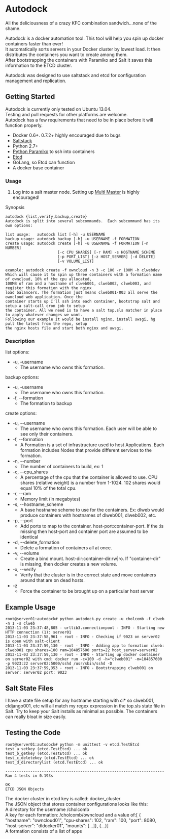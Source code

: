Autodock
========
All the deliciousness of a crazy KFC combination sandwich...none of the shame.  

Autodock is a docker automation tool. This tool will help you spin up docker containers faster than ever!  
It automatically sorts servers in your Docker cluster by lowest load.  It then distributes the containers you want to create among them.  
After bootstrapping the containers with Paramiko and Salt it saves this information to the ETCD cluster.  


Autodock was designed to use saltstack and etcd for configuration management and replication.

## Getting Started
Autodock is currently only tested on Ubuntu 13.04.  
Testing and pull requests for other platforms are welcome.  
Autodock has a few requirements that need to be in place before it will function properly.  
* Docker 0.6+.  0.7.2+ highly encouraged due to bugs
* [Saltstack](http://docs.saltstack.com/topics/index.html)  
* Python 2.7+
* [Python Paramiko](https://github.com/paramiko/paramiko) to ssh into containers
* [Etcd](https://github.com/coreos/etcd)
* GoLang, so Etcd can function
* A docker base container

### Usage

1. Log into a salt master node. Setting up [Multi Master](http://docs.saltstack.com/topics/tutorials/multimaster.html) is highly encouraged!

Synopsis
```
autodock {list,verify,backup,create}  
Autodock is split into several subcommands.  Each subcommand has its own options:  

list usage:   autodock list [-h] -u USERNAME 
backup usage: autodock backup [-h] -u USERNAME -f FORMATION
create usage: autodock create [-h] -u USERNAME -f FORMATION [-n NUMBER]
                       [-c CPU_SHARES] [-r RAM] -s HOSTNAME_SCHEME
                       [-p PORT_LIST] [-z HOST_SERVER] [-d DELETE]
                       [-v VOLUME_LIST]

example: autodock create -f owncloud -n 3 -c 100 -r 100M -h clwebdev
Which will cause it to spin up three containers with a formation name of owncloud, 10% of the cpu allocated, 
100MB of ram and a hostname of clweb001, clweb002, clweb003, and register this formation with the nginx 
load balancers. The formation just means clweb001-003 all serve the owncloud web application. Once the 
container starts up I'll ssh into each container, bootstrap salt and setup a salt-call cron job to setup 
the container. All we need is to have a salt top.sls matcher in place to apply whatever changes we want. 
Following our example it would be install nginx, install uwsgi, hg pull the latest from the repo, setup 
the nginx hosts file and start both nginx and uwsgi.
```
### Description
list options:
* -u, -username
    - The username who owns this formation.

backup options:
* -u, -username
    - The username who owns this formation.
* -f, --formation
    - The formation to backup

create options:
* -u, --username
    - The username who owns this formation. Each user will be able to see only their containers.
* -f, --formation
    - A Formation is a set of infrastructure used to host Applications. Each formation includes Nodes that provide different services to the formation.
* -n, --number
    - The number of containers to build, ex: 1
* -c, --cpu_shares
    - A percentage of the cpu that the container is allowed to use. CPU shares (relative weight) is a number from 1-1024. 102 shares would equal 10% of the total cpu.
* -r, --ram
    - Memory limit (in megabytes)
* -s, --hostname_scheme
    - A base hostname scheme to use for the containers. Ex: dlweb would produce containers with hostnames of dlweb001, dlweb002, etc.
* -p, --port
    - Add ports to map to the container. host-port:container-port.  If the :is missing then host-port and container port are assumed to be identical
* -d, --delete_formation
    - Delete a formation of containers all at once.  
* -v, --volume
    - Create a bind mount. host-dir:container-dir:rw|ro. If "container-dir" is missing, then docker creates a new volume.
* -x, --verify
    - Verify that the cluster is in the correct state and move containers around that are on dead hosts.
* -z
    - Force the container to be brought up on a particular host server

Example Usage
-------------------------------
```
root@server01:autodock# python autodock.py create -u cholcomb -f clweb -n 1 -s clweb
2013-11-03 23:37:48,805 - urllib3.connectionpool - INFO - Starting new HTTP connection (1): server01
2013-11-03 23:37:58,961 - root - INFO - Checking if 9023 on server02 is open with salt-client
2013-11-03 23:37:59,130 - root - INFO - Adding app to formation clweb: clweb001 cpu_shares=100 ram=104857600 ports=22 host_server=server02
2013-11-03 23:37:59,130 - root - INFO - Starting up docker container on server02 with cmd: docker run -c=100 -d -h="clweb001" -m=104857600 -p 9023:22 server02:5000/sshd /usr/sbin/sshd -D
2013-11-03 23:37:59,353 - root - INFO - Bootstrapping clweb001 on server: server02 port: 9023
```
Salt State Files
-------------------------------

I have a state file setup for any hostname starting with cl* so clweb001, cldjango001, etc will all match my regex expression in the top.sls state file in Salt.
Try to keep your Salt installs as minimal as possible. The containers can really bloat in size easily.  

Testing the Code
-------------------------------

```
root@server01:autodock# python -m unittest -v etcd.TestEtcd
test_a_setkey (etcd.TestEtcd) ... ok
test_b_getkey (etcd.TestEtcd) ... ok
test_c_deletekey (etcd.TestEtcd) ... ok
test_d_directorylist (etcd.TestEtcd) ... ok

----------------------------------------------------------------------
Ran 4 tests in 0.193s

OK
ETCD JSON Objects
```
The docker cluster in etcd key is called: docker_cluster  
The JSON object that stores container configurations looks like this:  
A directory for the username /cholcomb  
A key for each formation: /cholcomb/owncloud and a value of:[ { "hostname": "owncloud01", "cpu-shares": 102, "ram": 100, "port": 8080, "host-server": "dldocker01", "mounts": [...]}, {...}]  
A formation consists of a list of apps  
